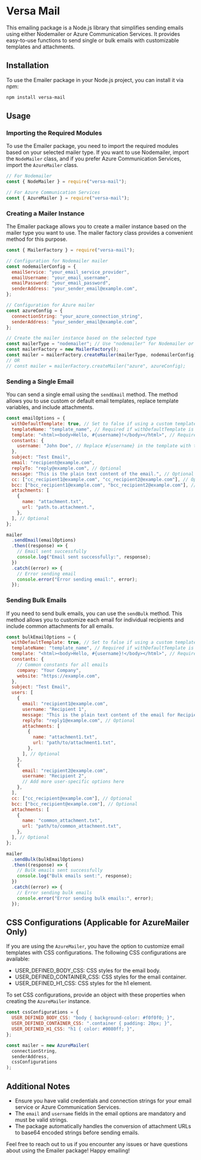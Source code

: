 # Versa Mail

This emailing package is a Node.js library that simplifies sending emails using either Nodemailer or Azure Communication Services. It provides easy-to-use functions to send single or bulk emails with customizable templates and attachments.

## Installation

To use the Emailer package in your Node.js project, you can install it via npm:

```bash
npm install versa-mail
```

## Usage

### Importing the Required Modules

To use the Emailer package, you need to import the required modules based on your selected mailer type. If you want to use Nodemailer, import the `NodeMailer` class, and if you prefer Azure Communication Services, import the `AzureMailer` class.

```javascript
// For Nodemailer
const { NodeMailer } = require("versa-mail");

// For Azure Communication Services
const { AzureMailer } = require("versa-mail");
```

### Creating a Mailer Instance

The Emailer package allows you to create a mailer instance based on the mailer type you want to use. The mailer factory class provides a convenient method for this purpose.

```javascript
const { MailerFactory } = require("versa-mail");

// Configuration for Nodemailer mailer
const nodemailerConfig = {
  emailService: "your_email_service_provider",
  emailUsername: "your_email_username",
  emailPassword: "your_email_password",
  senderAddress: "your_sender_email@example.com",
};

// Configuration for Azure mailer
const azureConfig = {
  connectionString: "your_azure_connection_string",
  senderAddress: "your_sender_email@example.com",
};

// Create the mailer instance based on the selected type
const mailerType = "nodemailer"; // Use "nodemailer" for Nodemailer or "azure" for Azure
const mailerFactory = new MailerFactory();
const mailer = mailerFactory.createMailer(mailerType, nodemailerConfig);
// OR
// const mailer = mailerFactory.createMailer("azure", azureConfig);
```

### Sending a Single Email

You can send a single email using the `sendEmail` method. The method allows you to use custom or default email templates, replace template variables, and include attachments.

```javascript
const emailOptions = {
  withDefaultTemplate: true, // Set to false if using a custom template
  templateName: "template_name", // Required if withDefaultTemplate is true
  template: "<html><body>Hello, #{username}!</body></html>", // Required if withDefaultTemplate is false
  constants: {
    username: "John Doe", // Replace #{username} in the template with this value
  },
  subject: "Test Email",
  email: "recipient@example.com",
  replyTo: "reply@example.com", // Optional
  message: "This is the plain text content of the email.", // Optional
  cc: ["cc_recipient1@example.com", "cc_recipient2@example.com"], // Optional
  bcc: ["bcc_recipient1@example.com", "bcc_recipient2@example.com"], // Optional
  attachments: [
    {
      name: "attachment.txt",
      url: "path.to.attachment.",
    },
  ], // Optional
};

mailer
  .sendEmail(emailOptions)
  .then((response) => {
    // Email sent successfully
    console.log("Email sent successfully:", response);
  })
  .catch((error) => {
    // Error sending email
    console.error("Error sending email:", error);
  });
```

### Sending Bulk Emails

If you need to send bulk emails, you can use the `sendBulk` method. This method allows you to customize each email for individual recipients and include common attachments for all emails.

```javascript
const bulkEmailOptions = {
  withDefaultTemplate: true, // Set to false if using a custom template
  templateName: "template_name", // Required if withDefaultTemplate is true
  template: "<html><body>Hello, #{username}!</body></html>", // Required if withDefaultTemplate is false
  constants: {
    // Common constants for all emails
    company: "Your Company",
    website: "https://example.com",
  },
  subject: "Test Email",
  users: [
    {
      email: "recipient1@example.com",
      username: "Recipient 1",
      message: "This is the plain text content of the email for Recipient 1.", // Optional
      replyTo: "reply1@example.com", // Optional
      attachments: [
        {
          name: "attachment1.txt",
          url: "path/to/attachment1.txt",
        },
      ], // Optional
    },
    {
      email: "recipient2@example.com",
      username: "Recipient 2",
      // Add more user-specific options here
    },
  ],
  cc: ["cc_recipient@example.com"], // Optional
  bcc: ["bcc_recipient@example.com"], // Optional
  attachments: [
    {
      name: "common_attachment.txt",
      url: "path/to/common_attachment.txt",
    },
  ], // Optional
};

mailer
  .sendBulk(bulkEmailOptions)
  .then((response) => {
    // Bulk emails sent successfully
    console.log("Bulk emails sent:", response);
  })
  .catch((error) => {
    // Error sending bulk emails
    console.error("Error sending bulk emails:", error);
  });
```

## CSS Configurations (Applicable for AzureMailer Only)

If you are using the `AzureMailer`, you have the option to customize email templates with CSS configurations. The following CSS configurations are available:

- USER_DEFINED_BODY_CSS: CSS styles for the email body.
- USER_DEFINED_CONTAINER_CSS: CSS styles for the email container.
- USER_DEFINED_H1_CSS: CSS styles for the h1 element.

To set CSS configurations, provide an object with these properties when creating the `AzureMailer` instance.

```javascript
const cssConfigurations = {
  USER_DEFINED_BODY_CSS: "body { background-color: #f0f0f0; }",
  USER_DEFINED_CONTAINER_CSS: ".container { padding: 20px; }",
  USER_DEFINED_H1_CSS: "h1 { color: #0080ff; }",
};

const mailer = new AzureMailer(
  connectionString,
  senderAddress,
  cssConfigurations
);
```

## Additional Notes

- Ensure you have valid credentials and connection strings for your email service or Azure Communication Services.
- The `email` and `username` fields in the email options are mandatory and must be valid strings.
- The package automatically handles the conversion of attachment URLs to base64 encoded strings before sending emails.

Feel free to reach out to us if you encounter any issues or have questions about using the Emailer package! Happy emailing!
